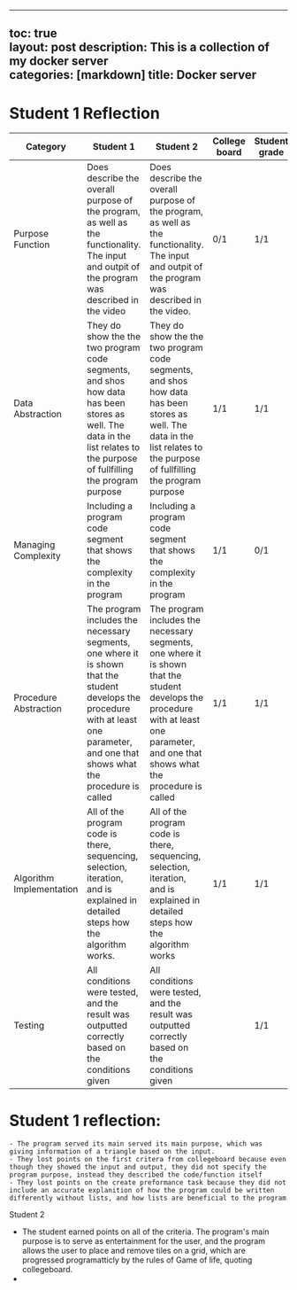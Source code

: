 
---
toc: true                                                               
layout: post
description: This is a collection of my docker server  
categories: [markdown]
title: Docker server
---
>   

# Student 1 Reflection 

| Category  | Student 1 | Student 2 | College board | Student grade | Commentary |
| ------------- | ------------- | ------------- | ------------- | ------------- | ------------- |
|  Purpose Function  |  Does describe the overall purpose of the program, as well as the functionality. The input and outpit of the program was described in the video  |    Does describe the overall purpose of the program, as well as the functionality. The input and outpit of the program was described in the video.  |  0/1 |  1/1  |  Content Cell  |
|  Data Abstraction  |  They do show the the two program code segments, and shos how data has been stores as well. The data in the list relates to the purpose of fullfilling the program purpose  |  They do show the the two program code segments, and shos how data has been stores as well. The data in the list relates to the purpose of fullfilling the program purpose  |  1/1  |  1/1  |  Content Cell  |
|  Managing Complexity  |  Including a program code segment that shows the complexity in the program  |  Including a program code segment that shows the complexity in the program  |  1/1  |  0/1  |  Content Cell  |
|  Procedure Abstraction  |  The program includes the necessary segments, one where it is shown that the student develops the procedure with at least one parameter, and one that shows what the procedure is called  | The program includes the necessary segments, one where it is shown that the student develops the procedure with at least one parameter, and one that shows what the procedure is called |  1/1  |  1/1  |  Content Cell  |
|  Algorithm Implementation  |  All of the program code is there, sequencing, selection, iteration, and is explained in detailed steps how the algorithm works.   |    All of the program code is there, sequencing, selection, iteration, and is explained in detailed steps how the algorithm works |  1/1|  1/1  |  Content Cell  |
|  Testing| All conditions were tested, and the result was outputted correctly based on the conditions given |All conditions were tested, and the result was outputted correctly based on the conditions given|  |  1/1  |  1/1  |  Content Cell  |  Content Cell  |

# Student 1 reflection:
    - The program served its main served its main purpose, which was giving information of a triangle based on the input. 
    - They lost points on the first critera from collegeboard because even though they showed the input and output, they did not specify the program purpose, instead they described the code/function itself 
    - They lost points on the create preformance task because they did not include an accurate explanition of how the program could be written differently without lists, and how lists are beneficial to the program

Student 2
- The student earned points on all of the criteria. The program's main purpose is to serve as entertainment for the user, and the program allows the user to place and remove tiles on a grid, which are progressed programatticly by the rules of Game of life, quoting collegeboard. 
-  

>

